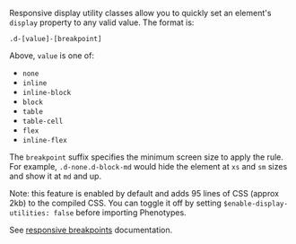 Responsive display utility classes allow you to quickly set an element's `display` property to any valid value. The format is: 

```
.d-[value]-[breakpoint]
```

Above, `value` is one of:

* `none`
* `inline`
* `inline-block`
* `block`
* `table`
* `table-cell`
* `flex`
* `inline-flex`

The `breakpoint` suffix specifies the minimum screen size to apply the rule. For example, `.d-none.d-block-md` would hide the element at `xs` and `sm` sizes and show it at `md` and up.

Note: this feature is enabled by default and adds 95 lines of CSS (approx 2kb) to the compiled CSS. You can toggle it off by setting `$enable-display-utilities: false` before importing Phenotypes.

See [responsive breakpoints](/docs/layout/#responsive-breakpoints) documentation.